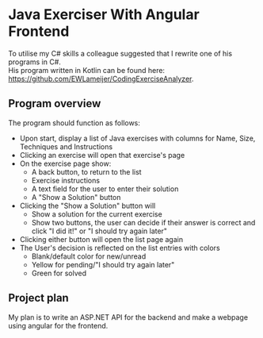 # Java Exerciser With Angular Frontend
To utilise my C# skills a colleague suggested that I rewrite one of his programs in C#.  
His program written in Kotlin can be found here: https://github.com/EWLameijer/CodingExerciseAnalyzer.

## Program overview
The program should function as follows:  
- Upon start, display a list of Java exercises with columns for Name, Size, Techniques and Instructions
- Clicking an exercise will open that exercise's page
- On the exercise page show:
  - A back button, to return to the list
  - Exercise instructions
  - A text field for the user to enter their solution
  - A "Show a Solution" button
- Clicking the "Show a Solution" button will
  - Show a solution for the current exercise
  - Show two buttons, the user can decide if their answer is correct and click "I did it!" or "I should try again later"
- Clicking either button will open the list page again
- The User's decision is reflected on the list entries with colors
  - Blank/default color for new/unread
  - Yellow for pending/"I should try again later"
  - Green for solved

## Project plan
My plan is to write an ASP.NET API for the backend and make a webpage using angular for the frontend.
